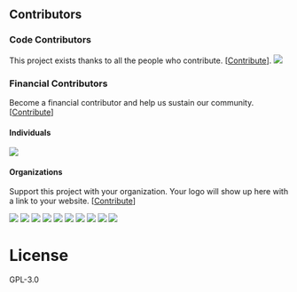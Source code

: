 
## Contributors

### Code Contributors

This project exists thanks to all the people who contribute. [[Contribute](CONTRIBUTING.md)].
<a href="https://github.com/cqrs2/cqrs/graphs/contributors"><img src="https://opencollective.com/cqrs/contributors.svg?width=890&button=false" /></a>

### Financial Contributors

Become a financial contributor and help us sustain our community. [[Contribute](https://opencollective.com/cqrs/contribute)]

#### Individuals

<a href="https://opencollective.com/cqrs"><img src="https://opencollective.com/cqrs/individuals.svg?width=890"></a>

#### Organizations

Support this project with your organization. Your logo will show up here with a link to your website. [[Contribute](https://opencollective.com/cqrs/contribute)]

<a href="https://opencollective.com/cqrs/organization/0/website"><img src="https://opencollective.com/cqrs/organization/0/avatar.svg"></a>
<a href="https://opencollective.com/cqrs/organization/1/website"><img src="https://opencollective.com/cqrs/organization/1/avatar.svg"></a>
<a href="https://opencollective.com/cqrs/organization/2/website"><img src="https://opencollective.com/cqrs/organization/2/avatar.svg"></a>
<a href="https://opencollective.com/cqrs/organization/3/website"><img src="https://opencollective.com/cqrs/organization/3/avatar.svg"></a>
<a href="https://opencollective.com/cqrs/organization/4/website"><img src="https://opencollective.com/cqrs/organization/4/avatar.svg"></a>
<a href="https://opencollective.com/cqrs/organization/5/website"><img src="https://opencollective.com/cqrs/organization/5/avatar.svg"></a>
<a href="https://opencollective.com/cqrs/organization/6/website"><img src="https://opencollective.com/cqrs/organization/6/avatar.svg"></a>
<a href="https://opencollective.com/cqrs/organization/7/website"><img src="https://opencollective.com/cqrs/organization/7/avatar.svg"></a>
<a href="https://opencollective.com/cqrs/organization/8/website"><img src="https://opencollective.com/cqrs/organization/8/avatar.svg"></a>
<a href="https://opencollective.com/cqrs/organization/9/website"><img src="https://opencollective.com/cqrs/organization/9/avatar.svg"></a>

# License
GPL-3.0
